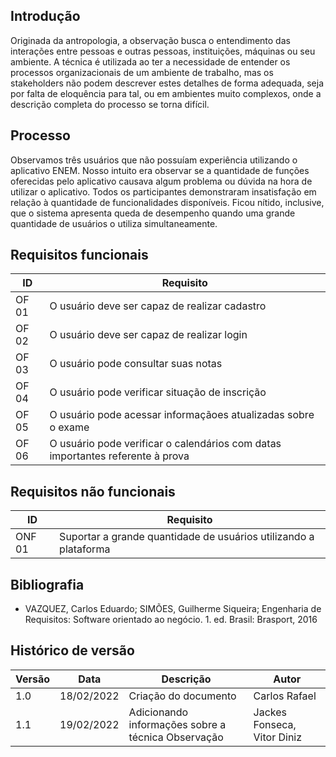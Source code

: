 ## Introdução

Originada da antropologia, a observação busca o entendimento das interações entre pessoas e outras pessoas, instituições, máquinas ou seu ambiente. A técnica é utilizada ao ter a necessidade de entender os processos organizacionais de um ambiente de trabalho, mas os stakeholders não podem descrever estes detalhes de forma adequada, seja por falta de eloquência para tal, ou em ambientes muito complexos, onde a descrição completa do processo se torna difícil.

## Processo

Observamos três usuários que não possuíam experiência utilizando o aplicativo ENEM. Nosso intuito era observar se a quantidade de funções oferecidas pelo aplicativo causava algum problema ou dúvida na hora de utilizar o aplicativo.
Todos os participantes demonstraram insatisfação em relação à quantidade de funcionalidades disponíveis. Ficou nítido, inclusive, que o sistema apresenta queda de desempenho quando uma grande quantidade de usuários o utiliza simultaneamente.

## Requisitos funcionais

| ID | Requisito | 
|----|-----------|
| OF 01 | O usuário deve ser capaz de realizar cadastro |
| OF 02 | O usuário deve ser capaz de realizar login | 
| OF 03 | O usuário pode consultar suas notas |
| OF 04 | O usuário pode verificar situação de inscrição |
| OF 05 | O usuário pode acessar informaçãoes atualizadas sobre o exame |
| OF 06| O usuário pode verificar o calendários com datas importantes referente à prova |

## Requisitos não funcionais

| ID | Requisito | 
|----|-----------|
| ONF 01 | Suportar a grande quantidade de usuários utilizando a plataforma |

## Bibliografia

- VAZQUEZ, Carlos Eduardo; SIMÕES, Guilherme Siqueira; Engenharia de Requisitos: Software orientado ao negócio. 1. ed. Brasil: Brasport, 2016

## Histórico de versão

| Versão | Data       | Descrição                       | Autor                |
| ------ | ---------- | ------------------------------- | -------------------- |
| 1.0    | 18/02/2022 | Criação do documento            | Carlos Rafael    |
| 1.1    | 19/02/2022 | Adicionando informações sobre a técnica Observação          | Jackes Fonseca, Vitor Diniz    |
